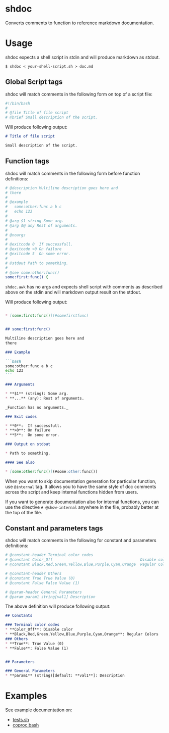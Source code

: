 # shdoc

Converts comments to function to reference markdown documentation.

# Usage

shdoc expects a shell script in stdin and will produce markdown as stdout.

```
$ shdoc < your-shell-script.sh > doc.md
```

## Global Script tags

shdoc will match comments in the following form on top of a script file:
```sh
#!/bin/bash
#
# @file Title of file script
# @brief Small description of the script.
```

Will produce following output:

```markdown
# Title of file script

Small description of the script.
```

## Function tags

shdoc will match comments in the following form before function definitions:

```sh
# @description Multiline description goes here and
# there
#
# @example
#   some:other:func a b c
#   echo 123
#
# @arg $1 string Some arg.
# @arg $@ any Rest of arguments.
#
# @noargs
#
# @exitcode 0  If successfull.
# @exitcode >0 On failure
# @exitcode 5  On some error.
#
# @stdout Path to something.
#
# @see some:other:func()
some:first:func() {
```

`shdoc.awk` has no args and expects shell script with comments as described
above on the stdin and will markdown output result on the stdout.

Will produce following output:
````markdown

* [some:first:func()](#somefirstfunc)


## some:first:func()

Multiline description goes here and
there

### Example

```bash
some:other:func a b c
echo 123
```

### Arguments

* **$1** (string): Some arg.
* **...** (any): Rest of arguments.

_Function has no arguments._

### Exit codes

* **0**:  If successfull.
* **>0**: On failure
* **5**:  On some error.

### Output on stdout

* Path to something.

#### See also

* [some:other:func()](#some:other:func())
````

When you want to skip documentation generation for particular function, use `@internal` tag.
It allows you to have the same style of doc comments across the script and keep internal
functions hidden from users.

If you want to generate documentation also for internal functions, you can use the directive `# @show-internal` anywhere in the file, probably better at the top of the file.

## Constant and parameters tags
shdoc will match comments in the following for constant and parameters definitions:
```sh
# @constant-header Terminal color codes
# @constant Color_Off                                       Disable color
# @constant Black,Red,Green,Yellow,Blue,Purple,Cyan,Orange  Regular Colors

# @constant-header Others
# @constant True True Value (0)
# @constant False False Value (1)

# @param-header General Parameters
# @param param1 string[val1] Description
```

The above definition will produce following output:

````markdown
## Constants

### Terminal color codes
* **Color_Off**: Disable color
* **Black,Red,Green,Yellow,Blue,Purple,Cyan,Orange**: Regular Colors
### Others
* **True**: True Value (0)
* **False**: False Value (1)


## Parameters

### General Parameters
* **param1** (string)[default: **val1**]: Description
````



# Examples

See example documentation on:

* [tests.sh](https://github.com/reconquest/tests.sh/blob/master/REFERENCE.md)
* [coproc.bash](https://github.com/reconquest/coproc.bash/blob/master/REFERENCE.md)